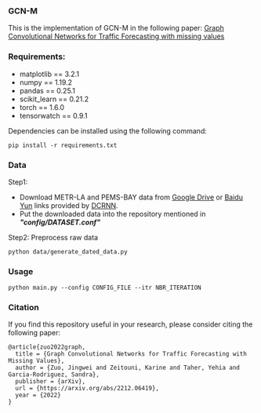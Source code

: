 ### GCN-M

This is the implementation of GCN-M in the following paper: [Graph Convolutional Networks for Traffic Forecasting with missing values](https://arxiv.org/abs/2212.06419)



### Requirements:

- matplotlib == 3.2.1
- numpy == 1.19.2
- pandas == 0.25.1
- scikit_learn == 0.21.2
- torch == 1.6.0
- tensorwatch == 0.9.1

Dependencies can be installed using the following command:

```
pip install -r requirements.txt
```



### Data

Step1: 

- Download METR-LA and PEMS-BAY data from [Google Drive](https://drive.google.com/open?id=10FOTa6HXPqX8Pf5WRoRwcFnW9BrNZEIX) or [Baidu Yun](https://pan.baidu.com/s/14Yy9isAIZYdU__OYEQGa_g) links provided by [DCRNN](https://github.com/liyaguang/DCRNN).
- Put the downloaded data into the repository mentioned in ***"config/DATASET.conf"***

Step2:  Preprocess raw data

```
python data/generate_dated_data.py
```



### Usage

```
python main.py --config CONFIG_FILE --itr NBR_ITERATION
```


### Citation

If you find this repository useful in your research, please consider citing the following paper:

```script
@article{zuo2022graph,
  title = {Graph Convolutional Networks for Traffic Forecasting with Missing Values},
  author = {Zuo, Jingwei and Zeitouni, Karine and Taher, Yehia and Garcia-Rodriguez, Sandra},
  publisher = {arXiv},
  url = {https://arxiv.org/abs/2212.06419},
  year = {2022}
}
```
